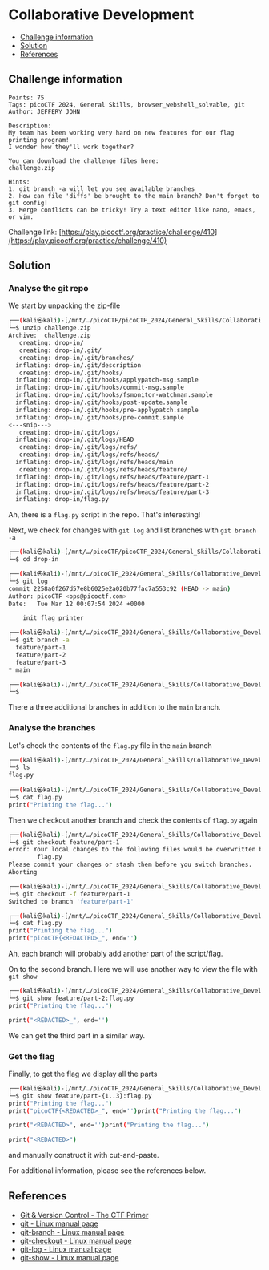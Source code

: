 # Collaborative Development

- [Challenge information](#challenge-information)
- [Solution](#solution)
- [References](#references)

## Challenge information
```
Points: 75
Tags: picoCTF 2024, General Skills, browser_webshell_solvable, git
Author: JEFFERY JOHN

Description:
My team has been working very hard on new features for our flag printing program! 
I wonder how they'll work together?

You can download the challenge files here:
challenge.zip

Hints:
1. git branch -a will let you see available branches
2. How can file 'diffs' be brought to the main branch? Don't forget to git config!
3. Merge conflicts can be tricky! Try a text editor like nano, emacs, or vim.
```
Challenge link: [https://play.picoctf.org/practice/challenge/410](https://play.picoctf.org/practice/challenge/410)

## Solution

### Analyse the git repo

We start by unpacking the zip-file
```bash
┌──(kali㉿kali)-[/mnt/…/picoCTF/picoCTF_2024/General_Skills/Collaborative_Development]
└─$ unzip challenge.zip 
Archive:  challenge.zip
   creating: drop-in/
   creating: drop-in/.git/
   creating: drop-in/.git/branches/
  inflating: drop-in/.git/description  
   creating: drop-in/.git/hooks/
  inflating: drop-in/.git/hooks/applypatch-msg.sample  
  inflating: drop-in/.git/hooks/commit-msg.sample  
  inflating: drop-in/.git/hooks/fsmonitor-watchman.sample  
  inflating: drop-in/.git/hooks/post-update.sample  
  inflating: drop-in/.git/hooks/pre-applypatch.sample  
  inflating: drop-in/.git/hooks/pre-commit.sample  
<---snip--->
   creating: drop-in/.git/logs/
  inflating: drop-in/.git/logs/HEAD  
   creating: drop-in/.git/logs/refs/
   creating: drop-in/.git/logs/refs/heads/
  inflating: drop-in/.git/logs/refs/heads/main  
   creating: drop-in/.git/logs/refs/heads/feature/
  inflating: drop-in/.git/logs/refs/heads/feature/part-1  
  inflating: drop-in/.git/logs/refs/heads/feature/part-2  
  inflating: drop-in/.git/logs/refs/heads/feature/part-3  
  inflating: drop-in/flag.py 
```
Ah, there is a `flag.py` script in the repo. That's interesting!

Next, we check for changes with `git log` and list branches with `git branch -a`
```bash
┌──(kali㉿kali)-[/mnt/…/picoCTF/picoCTF_2024/General_Skills/Collaborative_Development]
└─$ cd drop-in  

┌──(kali㉿kali)-[/mnt/…/picoCTF_2024/General_Skills/Collaborative_Development/drop-in]
└─$ git log                                                                                                                      
commit 2258a0f267d57e8b6025e2a020b77fac7a553c92 (HEAD -> main)
Author: picoCTF <ops@picoctf.com>
Date:   Tue Mar 12 00:07:54 2024 +0000

    init flag printer

┌──(kali㉿kali)-[/mnt/…/picoCTF_2024/General_Skills/Collaborative_Development/drop-in]
└─$ git branch -a
  feature/part-1
  feature/part-2
  feature/part-3
* main

┌──(kali㉿kali)-[/mnt/…/picoCTF_2024/General_Skills/Collaborative_Development/drop-in]
└─$ 
```
There a three additional branches in addition to the `main` branch.

### Analyse the branches

Let's check the contents of the `flag.py` file in the `main` branch
```bash
┌──(kali㉿kali)-[/mnt/…/picoCTF_2024/General_Skills/Collaborative_Development/drop-in]
└─$ ls                  
flag.py
 
┌──(kali㉿kali)-[/mnt/…/picoCTF_2024/General_Skills/Collaborative_Development/drop-in]
└─$ cat flag.py 
print("Printing the flag...")
```

Then we checkout another branch and check the contents of `flag.py` again
```bash
┌──(kali㉿kali)-[/mnt/…/picoCTF_2024/General_Skills/Collaborative_Development/drop-in]
└─$ git checkout feature/part-1 
error: Your local changes to the following files would be overwritten by checkout:
        flag.py
Please commit your changes or stash them before you switch branches.
Aborting

┌──(kali㉿kali)-[/mnt/…/picoCTF_2024/General_Skills/Collaborative_Development/drop-in]
└─$ git checkout -f feature/part-1
Switched to branch 'feature/part-1'

┌──(kali㉿kali)-[/mnt/…/picoCTF_2024/General_Skills/Collaborative_Development/drop-in]
└─$ cat flag.py 
print("Printing the flag...")
print("picoCTF{<REDACTED>_", end='')  
```
Ah, each branch will probably add another part of the script/flag.  

On to the second branch. Here we will use another way to view the file with `git show`
```bash
┌──(kali㉿kali)-[/mnt/…/picoCTF_2024/General_Skills/Collaborative_Development/drop-in]
└─$ git show feature/part-2:flag.py
print("Printing the flag...")

print("<REDACTED>_", end='')
```
We can get the third part in a similar way.

### Get the flag

Finally, to get the flag we display all the parts 
```bash
┌──(kali㉿kali)-[/mnt/…/picoCTF_2024/General_Skills/Collaborative_Development/drop-in]
└─$ git show feature/part-{1..3}:flag.py
print("Printing the flag...")
print("picoCTF{<REDACTED>_", end='')print("Printing the flag...")

print("<REDACTED>", end='')print("Printing the flag...")

print("<REDACTED>")
```
and manually construct it with cut-and-paste.
 
For additional information, please see the references below.

## References

- [Git & Version Control - The CTF Primer](https://primer.picoctf.org/#_git_version_control)
- [git - Linux manual page](https://man7.org/linux/man-pages/man1/git.1.html)
- [git-branch - Linux manual page](https://man7.org/linux/man-pages/man1/git-branch.1.html)
- [git-checkout - Linux manual page](https://man7.org/linux/man-pages/man1/git-checkout.1.html)
- [git-log - Linux manual page](https://man7.org/linux/man-pages/man1/git-log.1.html)
- [git-show - Linux manual page](https://man7.org/linux/man-pages/man1/git-show.1.html)
